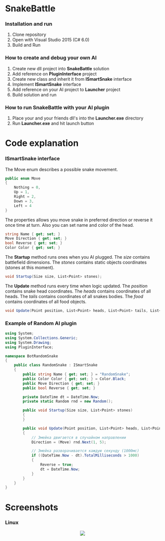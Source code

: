 # SnakeBattle

### Installation and run
1. Clone repository
2. Open with Visual Studio 2015 (C# 6.0)
3. Build and Run

### How to create and debug your own AI
1. Create new dll project into **SnakeBattle** solution
2. Add reference on **PluginInterface** project
3. Create new class and inherit it from **ISmartSnake** interface
4. Implement **ISmartSnake** interface
5. Add reference on your AI project to **Launcher** project
6. Build solution and run

### How to run **SnakeBattle** with your AI plugin
1. Place your and your friends dll's into the **Launcher.exe** directory
2. Run **Launcher.exe** and hit launch button

# Code explanation

### ISmartSnake interface

The Move enum describes a possible snake movement.
```csharp
public enum Move
{
    Nothing = 0,
    Up = 1,
    Right = 2,
    Down = 3,
    Left = 4
}
```
The properties allows you move snake in preferred direction or reverse it once time at turn. Also you can set name and color of the head.
```csharp
string Name { get; set; }
Move Direction { get; set; }
bool Reverse { get; set; }
Color Color { get; set; }
```
The **Startup** method runs ones when you AI plugged. The *size* contains battlefield dimensions.
The *stones* contains static objects coordinates (stones at this moment).

```csharp
void Startup(Size size, List<Point> stones);
```

The **Update** method runs every time when logic updated.
The *position* contains snake head coordinates.
The *heads* contains coordinates of all heads.
The *tails* contains coordinates of all snakes bodies.
The *food* contains coordinates of all food objects.

```csharp
void Update(Point position, List<Point> heads, List<Point> tails, List<Point> food);
```

### Example of Random AI plugin
```csharp
using System;
using System.Collections.Generic;
using System.Drawing;
using PluginInterface;

namespace BotRandomSnake
{
    public class RandomSnake : ISmartSnake
    {
        public string Name { get; set; } = "RandomSnake";
        public Color Color { get; set; } = Color.Black;
        public Move Direction { get; set; }
        public bool Reverse { get; set; }

        private DateTime dt = DateTime.Now;
        private static Random rnd = new Random();

        public void Startup(Size size, List<Point> stones)
        {
        }

        public void Update(Point position, List<Point> heads, List<Point> tails, List<Point> food)
        {
            // Змейка двигается в случайном направлении
            Direction = (Move) rnd.Next(1, 5);

            // Змейка разворачивается каждую секунду (1000мс)
            if ((DateTime.Now - dt).TotalMilliseconds > 1000)
            {
                Reverse = true;
                dt = DateTime.Now;
            }
        }
    }
}
```
# Screenshots
### Linux
<p align="center">  
  <img src="https://github.com/lyftzeigen/SnakeBattle/raw/master/Screenshots/Linux/Battlefield.png"/>
</p>
